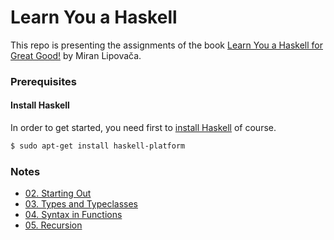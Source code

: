 # Learn You a Haskell

This repo is presenting the assignments of the book [Learn You a Haskell for Great Good!](http://learnyouahaskell.com/) by Miran Lipovača.

### Prerequisites
#### Install Haskell
In order to get started, you need first to [install Haskell](https://www.haskell.org/platform/) of course.
```bash
$ sudo apt-get install haskell-platform
```

### Notes
- [02. Starting Out](02_starting_out/starting_out.md)
- [03. Types and Typeclasses](03_types_and_typeclasses/types_and_typeclasses.md)
- [04. Syntax in Functions](04_syntax_in_functions/syntax_in_functions.md)
- [05. Recursion](05_recursion/recursion.md)